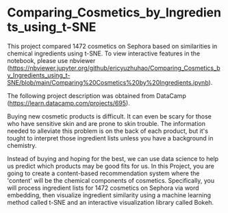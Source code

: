 # Comparing_Cosmetics_by_Ingredients_using_t-SNE

This project compared 1472 cosmetics on Sephora based on similarities in chemical ingredients using t-SNE. To view interactive features in the notebook, please use nbviewer (https://nbviewer.jupyter.org/github/ericyuzhuhao/Comparing_Cosmetics_by_Ingredients_using_t-SNE/blob/main/Comparing%20Cosmetics%20by%20Ingredients.ipynb).

The following project description was obtained from DataCamp (https://learn.datacamp.com/projects/695).

Buying new cosmetic products is difficult. It can even be scary for those who have sensitive skin and are prone to skin trouble. The information needed to alleviate this problem is on the back of each product, but it's tought to interpret those ingredient lists unless you have a background in chemistry.

Instead of buying and hoping for the best, we can use data science to help us predict which products may be good fits for us. In this Project, you are going to create a content-based recommendation system where the 'content' will be the chemical components of cosmetics. Specifically, you will process ingredient lists for 1472 cosmetics on Sephora via word embedding, then visualize ingredient similarity using a machine learning method called t-SNE and an interactive visualization library called Bokeh.
